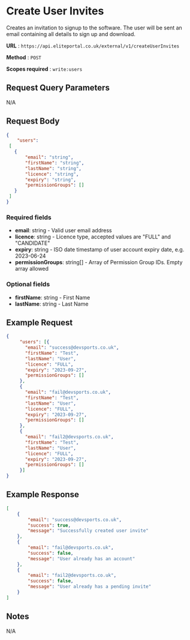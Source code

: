 
# Create User Invites

Creates an invitation to signup to the software. The user will be sent an email containing all details to sign up and download.

**URL** : `https://api.eliteportal.co.uk/external/v1/createUserInvites`

**Method** : `POST`

**Scopes required** : `write:users`


## Request Query Parameters

N/A

## Request Body
```json
{
    "users":
 [
   {
       "email": "string",
       "firstName": "string",
       "lastName": "string",
       "licence": "string",
       "expiry": "string",
       "permissionGroups": []
   }
 ]
}
```

### Required fields
 -  **email**: string - Valid user email address 
 -  **licence**: string - Licence type, accepted values are "FULL" and "CANDIDATE"
 -  **expiry**: string - ISO date timestamp of user account expiry date, e.g. 2023-06-24
 -  **permissionGroups**: string[] - Array of Permission Group IDs. Empty array allowed

### Optional fields
 -  **firstName**: string - First Name
 -  **lastName**: string - Last Name

## Example Request

```json
{
     "users": [{
       "email": "success@devsports.co.uk",
       "firstName": "Test",
       "lastName": "User",
       "licence": "FULL",
       "expiry": "2023-09-27",
       "permissionGroups": []
     },
     {
       "email": "fail@devsports.co.uk",
       "firstName": "Test",
       "lastName": "User",
       "licence": "FULL",
       "expiry": "2023-09-27",
       "permissionGroups": []
     },
     {
       "email": "fail2@devsports.co.uk",
       "firstName": "Test",
       "lastName": "User",
       "licence": "FULL",
       "expiry": "2023-09-27",
       "permissionGroups": []
     }]
}

```

## Example Response

```json
[
    {
        "email": "success@devsports.co.uk",
        "success": true,
        "message": "Successfully created user invite"
    },
    {
        "email": "fail@devsports.co.uk",
        "success": false,
        "message": "User already has an account"
    },
    {
        "email": "fail2@devsports.co.uk",
        "success": false,
        "message": "User already has a pending invite"
    }
]
```

## Notes

N/A
